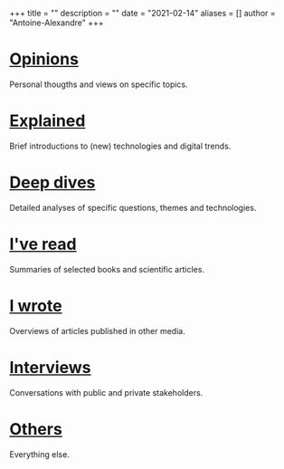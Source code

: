 +++
title = ""
description = ""
date = "2021-02-14"
aliases = []
author = "Antoine-Alexandre"
+++

# [Opinions](http://localhost:1313/category/opinions/)
Personal thougths and views on specific topics.

# [Explained](http://localhost:1313/category/explained/)
Brief introductions to (new) technologies and digital trends.

# [Deep dives](http://localhost:1313/category/deep-dives/)
Detailed analyses of specific questions, themes and technologies.

# [I've read](http://localhost:1313/category/ive-read/)
Summaries of selected books and scientific articles.

# [I wrote]() 
Overviews of articles published in other media. 

# [Interviews]() 
Conversations with public and private stakeholders.  

# [Others](http://localhost:1313/category/others/)
Everything else.
